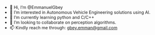 - 👋 Hi, I’m @EmmanuelGbey
- 👀 I’m interested in Autonomous Vehicle Engineering solutions using AI.
- 🌱 I’m currently learning python and C/C++
- 💞️ I’m looking to collaborate on perception algorithms.
- 📫 Kindly reach me through: gbey.emman@gmail.com

<!---
EmmanuelGbey/EmmanuelGbey is a ✨ special ✨ repository because its `README.md` (this file) appears on your GitHub profile.
You can click the Preview link to take a look at your changes.
--->
